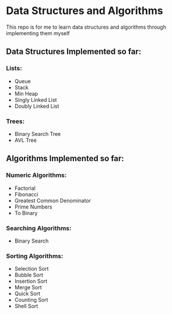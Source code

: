# Data Structures and Algorithms

This repo is for me to learn data structures and algorithms through implementing them myself

## Data Structures Implemented so far:
### Lists:
  * Queue
  * Stack
  * Min Heap
  * Singly Linked List
  * Doubly Linked List
  
### Trees:
  * Binary Search Tree
  * AVL Tree


## Algorithms Implemented so far:
### Numeric Algorithms:
* Factorial
* Fibonacci
* Greatest Common Denominator
* Prime Numbers
* To Binary

### Searching Algorithms:
* Binary Search

### Sorting Algorithms:
* Selection Sort
* Bubble Sort
* Insertion Sort
* Merge Sort
* Quick Sort
* Counting Sort
* Shell Sort
